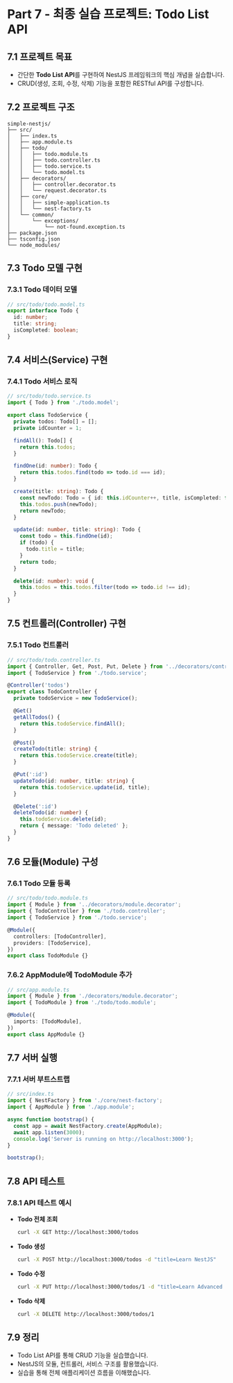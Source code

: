 # Part 7 - 최종 실습 프로젝트: Todo List API

## 7.1 프로젝트 목표

- 간단한 **Todo List API**를 구현하여 NestJS 프레임워크의 핵심 개념을 실습합니다.
- CRUD(생성, 조회, 수정, 삭제) 기능을 포함한 RESTful API를 구성합니다.

## 7.2 프로젝트 구조

```
simple-nestjs/
├── src/
│   ├── index.ts
│   ├── app.module.ts
│   ├── todo/
│   │   ├── todo.module.ts
│   │   ├── todo.controller.ts
│   │   ├── todo.service.ts
│   │   └── todo.model.ts
│   ├── decorators/
│   │   ├── controller.decorator.ts
│   │   └── request.decorator.ts
│   ├── core/
│   │   ├── simple-application.ts
│   │   └── nest-factory.ts
│   └── common/
│       └── exceptions/
│           └── not-found.exception.ts
├── package.json
├── tsconfig.json
└── node_modules/
```

## 7.3 Todo 모델 구현

### 7.3.1 Todo 데이터 모델
```typescript
// src/todo/todo.model.ts
export interface Todo {
  id: number;
  title: string;
  isCompleted: boolean;
}
```

## 7.4 서비스(Service) 구현

### 7.4.1 Todo 서비스 로직
```typescript
// src/todo/todo.service.ts
import { Todo } from './todo.model';

export class TodoService {
  private todos: Todo[] = [];
  private idCounter = 1;

  findAll(): Todo[] {
    return this.todos;
  }

  findOne(id: number): Todo {
    return this.todos.find(todo => todo.id === id);
  }

  create(title: string): Todo {
    const newTodo: Todo = { id: this.idCounter++, title, isCompleted: false };
    this.todos.push(newTodo);
    return newTodo;
  }

  update(id: number, title: string): Todo {
    const todo = this.findOne(id);
    if (todo) {
      todo.title = title;
    }
    return todo;
  }

  delete(id: number): void {
    this.todos = this.todos.filter(todo => todo.id !== id);
  }
}
```

## 7.5 컨트롤러(Controller) 구현

### 7.5.1 Todo 컨트롤러
```typescript
// src/todo/todo.controller.ts
import { Controller, Get, Post, Put, Delete } from '../decorators/controller.decorator';
import { TodoService } from './todo.service';

@Controller('todos')
export class TodoController {
  private todoService = new TodoService();

  @Get()
  getAllTodos() {
    return this.todoService.findAll();
  }

  @Post()
  createTodo(title: string) {
    return this.todoService.create(title);
  }

  @Put(':id')
  updateTodo(id: number, title: string) {
    return this.todoService.update(id, title);
  }

  @Delete(':id')
  deleteTodo(id: number) {
    this.todoService.delete(id);
    return { message: 'Todo deleted' };
  }
}
```

## 7.6 모듈(Module) 구성

### 7.6.1 Todo 모듈 등록
```typescript
// src/todo/todo.module.ts
import { Module } from '../decorators/module.decorator';
import { TodoController } from './todo.controller';
import { TodoService } from './todo.service';

@Module({
  controllers: [TodoController],
  providers: [TodoService],
})
export class TodoModule {}
```

### 7.6.2 AppModule에 TodoModule 추가
```typescript
// src/app.module.ts
import { Module } from './decorators/module.decorator';
import { TodoModule } from './todo/todo.module';

@Module({
  imports: [TodoModule],
})
export class AppModule {}
```

## 7.7 서버 실행

### 7.7.1 서버 부트스트랩
```typescript
// src/index.ts
import { NestFactory } from './core/nest-factory';
import { AppModule } from './app.module';

async function bootstrap() {
  const app = await NestFactory.create(AppModule);
  await app.listen(3000);
  console.log('Server is running on http://localhost:3000');
}

bootstrap();
```

## 7.8 API 테스트

### 7.8.1 API 테스트 예시

- **Todo 전체 조회**
  ```bash
  curl -X GET http://localhost:3000/todos
  ```

- **Todo 생성**
  ```bash
  curl -X POST http://localhost:3000/todos -d "title=Learn NestJS"
  ```

- **Todo 수정**
  ```bash
  curl -X PUT http://localhost:3000/todos/1 -d "title=Learn Advanced NestJS"
  ```

- **Todo 삭제**
  ```bash
  curl -X DELETE http://localhost:3000/todos/1
  ```

## 7.9 정리

- Todo List API를 통해 CRUD 기능을 실습했습니다.
- NestJS의 모듈, 컨트롤러, 서비스 구조를 활용했습니다.
- 실습을 통해 전체 애플리케이션 흐름을 이해했습니다.

